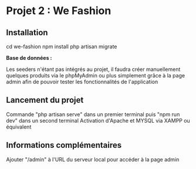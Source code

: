 # Projet 2 : We Fashion

## Installation

cd we-fashion
npm install
php artisan migrate

**Base de données :**

Les seeders n'étant pas intégrés au projet, il faudra créer manuellement quelques produits via le phpMyAdmin ou plus simplement grâce à la page admin afin de pouvoir tester les fonctionnalités de l'application

## Lancement du projet

Commande "php artisan serve" dans un premier terminal puis "npm run dev" dans un second terminal
Activation d'Apache et MYSQL via XAMPP ou équivalent

## Informations complémentaires

Ajouter "/admin" à l'URL du serveur local pour accéder à la page admin